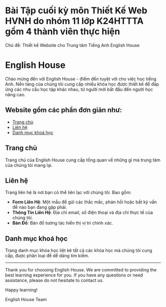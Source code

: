 
# Bài Tập cuối kỳ môn Thiết Kế Web HVNH do nhóm 11 lớp K24HTTTA gồm 4 thành viên thực hiện

Chủ đề: Thiết kế Website cho Trung tâm Tiếng Anh English House


# English House

Chào mừng đến với English House - điểm đến tuyệt vời cho việc học tiếng Anh. Nền tảng của chúng tôi cung cấp nhiều khóa học được thiết kế để đáp ứng các nhu cầu học tập khác nhau, từ người mới bắt đầu đến người học nâng cao.

## Website gồm các phần đơn giản như:

- [Trang chủ](#home)
- [Liên hệ](#contact)
- [Danh mục khoá học](#course-catalog)

## Trang chủ

Trang chủ của English House cung cấp tổng quan về những gì mà trung tâm của chúng tôi mang lại.


## Liên hệ

Trang liên hệ là nơi bạn có thể liên lạc với chúng tôi. Bao gồm:

- **Form Liên Hệ**: Một mẫu để gửi các thắc mắc, phản hồi hoặc bất kỳ vấn đề nào bạn đang gặp phải.
- **Thông Tin Liên Hệ**: Địa chỉ email, số điện thoại và địa chỉ thực tế của chúng tôi.
- **Bản Đồ**: Bản đồ tương tác hiển thị vị trí chính xác.

## Danh mục khoá học

Trang danh mục khóa học liệt kê tất cả các khóa học mà chúng tôi cung cấp, được phân loại để dễ dàng tìm kiếm.


---

Thank you for choosing English House. We are committed to providing the best learning experience for you. If you have any questions or need assistance, please do not hesitate to contact us.

Happy learning!

English House Team
